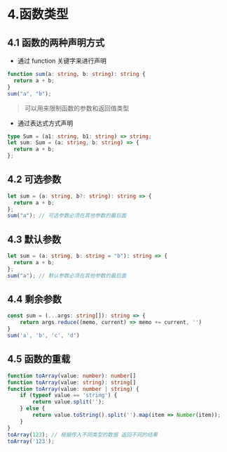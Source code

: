 # 4.函数类型

## 4.1 函数的两种声明方式

- 通过 function 关键字来进行声明

```ts
function sum(a: string, b: string): string {
  return a + b;
}
sum("a", "b");
```

> 可以用来限制函数的参数和返回值类型

- 通过表达式方式声明

```ts
type Sum = (a1: string, b1: string) => string;
let sum: Sum = (a: string, b: string) => {
  return a + b;
};
```

## 4.2 可选参数

```ts
let sum = (a: string, b?: string): string => {
  return a + b;
};
sum("a"); // 可选参数必须在其他参数的最后面
```

## 4.3 默认参数

```ts
let sum = (a: string, b: string = "b"): string => {
  return a + b;
};
sum("a"); // 默认参数必须在其他参数的最后面
```


## 4.4 剩余参数

```ts
const sum = (...args: string[]): string => {
    return args.reduce((memo, current) => memo += current, '')
}
sum('a', 'b', 'c', 'd')
```

## 4.5 函数的重载
```ts
function toArray(value: number): number[]
function toArray(value: string): string[]
function toArray(value: number | string) {
    if (typeof value == 'string') {
        return value.split('');
    } else {
        return value.toString().split('').map(item => Number(item));
    }
}
toArray(123); // 根据传入不同类型的数据 返回不同的结果
toArray('123');
```



